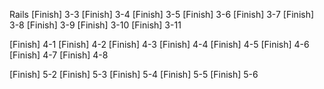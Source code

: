 Rails
[Finish] 3-3
[Finish] 3-4
[Finish] 3-5
[Finish] 3-6
[Finish] 3-7
[Finish] 3-8
[Finish] 3-9
[Finish] 3-10
[Finish] 3-11

[Finish] 4-1
[Finish] 4-2
[Finish] 4-3
[Finish] 4-4
[Finish] 4-5
[Finish] 4-6
[Finish] 4-7
[Finish] 4-8

[Finish] 5-2
[Finish] 5-3
[Finish] 5-4
[Finish] 5-5
[Finish] 5-6
